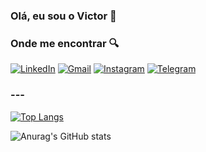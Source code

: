 ### Olá, eu sou o Victor 🤘

### Onde me encontrar 🔍


[![LinkedIn](https://img.shields.io/badge/linkedin-%230077B5.svg?style=for-the-badge&logo=linkedin&logoColor=white)](https://www.linkedin.com/in/victor-da-silva-lins-a0764a201/)
[![Gmail](https://img.shields.io/badge/Gmail-D14836?style=for-the-badge&logo=gmail&logoColor=white)](mailto:vicdron@gmail.com)
[![Instagram](https://img.shields.io/badge/Instagram-%23E4405F.svg?style=for-the-badge&logo=Instagram&logoColor=white)](https://www.instagram.com/vicdron/)
[![Telegram](https://img.shields.io/badge/Telegram-2CA5E0?style=for-the-badge&logo=telegram&logoColor=white)](https://t.me/vicdron)

### ---
 
 [![Top Langs](https://github-readme-stats.vercel.app/api/top-langs/?username=vicdron&layout=compact)](https://github.com/anuraghazra/github-readme-stats)
 
![Anurag's GitHub stats](https://github-readme-stats.vercel.app/api?username=vicdron&show_icons=true&theme=Default)



